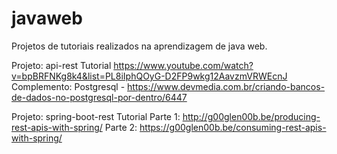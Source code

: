 # javaweb
Projetos de tutoriais realizados na aprendizagem de java web.

Projeto: api-rest
Tutorial
https://www.youtube.com/watch?v=bpBRFNKg8k4&list=PL8iIphQOyG-D2FP9wkg12AavzmVRWEcnJ
Complemento: Postgresql - https://www.devmedia.com.br/criando-bancos-de-dados-no-postgresql-por-dentro/6447

Projeto: spring-boot-rest
Tutorial
Parte 1: http://g00glen00b.be/producing-rest-apis-with-spring/
Parte 2: https://g00glen00b.be/consuming-rest-apis-with-spring/